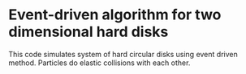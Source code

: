 # Event-driven algorithm for two dimensional hard disks
This code simulates system of hard circular disks using event driven method. Particles do elastic collisions with each other. 
